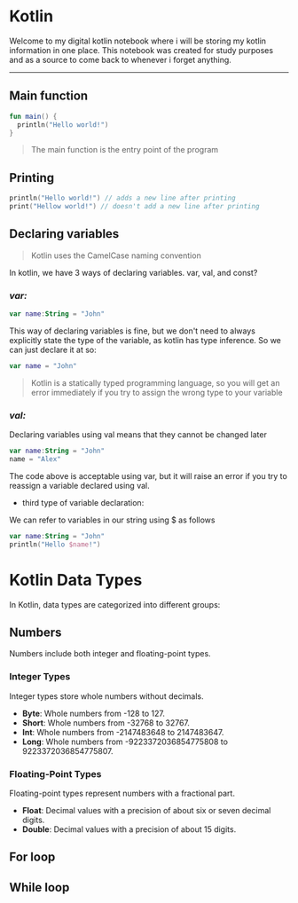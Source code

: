 # Kotlin

Welcome to my digital kotlin notebook where i will be storing my kotlin information in one place.
This notebook was created for study purposes and as a source to come back to whenever i forget anything.

---

## Main function

```kotlin
fun main() {
  println("Hello world!")
}
```
>The main function is the entry point of the program


## Printing

```kotlin
println("Hello world!") // adds a new line after printing
print("Hellow world!") // doesn't add a new line after printing
```

## Declaring variables

> Kotlin uses the CamelCase naming convention

In kotlin, we have 3 ways of declaring variables. var, val, and const?

### ***var:***

```kotlin
var name:String = "John"
```

This way of declaring variables is fine, but we don't need to always explicitly state the type of the variable, as kotlin has type inference. So we can just declare it at so:

```kotlin
var name = "John"
```

> Kotlin is a statically typed programming language, so you will get an error immediately if you try to assign the wrong type to your variable

### ***val:***

Declaring variables using val means that they cannot be changed later

```kotlin
var name:String = "John"
name = "Alex"
```

The code above is acceptable using var, but it will raise an error if you try to reassign a variable declared using val.

- third type of variable declaration:

We can refer to variables in our string using $ as follows

```kotlin
var name:String = "John"
println("Hello $name!")
```

# Kotlin Data Types

In Kotlin, data types are categorized into different groups:

## Numbers

Numbers include both integer and floating-point types.

### Integer Types

Integer types store whole numbers without decimals.

- **Byte**: Whole numbers from -128 to 127.
- **Short**: Whole numbers from -32768 to 32767.
- **Int**: Whole numbers from -2147483648 to 2147483647.
- **Long**: Whole numbers from -9223372036854775808 to 9223372036854775807.

### Floating-Point Types

Floating-point types represent numbers with a fractional part.

- **Float**: Decimal values with a precision of about six or seven decimal digits.
- **Double**: Decimal values with a precision of about 15 digits.

## For loop



## While loop
